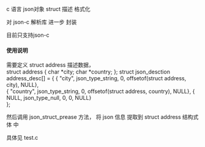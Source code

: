 c 语言 json对象 struct 描述 格式化 

对 json-c 解析库 进一步 封装

目前只支持json-c

#### 使用说明 #############
需要定义  struct address 描述数据，  
struct address 
{ 
    char *city; 
    char *country; 
}; 
struct json_desction address_desc[] = { 
    { "city",         json_type_string,    			0,                             offsetof(struct address, city),                 NULL},  
    { "country",      json_type_string,    			0,                             offsetof(struct address, country),              NULL}, 
    { NULL,           json_type_null,      			0,                             0,                                              NULL}       
};

然后调用 json_struct_prease 方法， 将 json 信息 提取到 struct address 结构式 体 中

具体见 test.c
